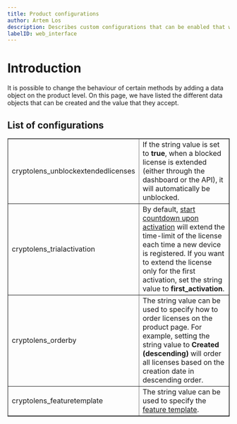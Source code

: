 ```yaml
---
title: Product configurations
author: Artem Los
description: Describes custom configurations that can be enabled that will alter behaviour of certain operations.
labelID: web_interface
---
```


# Introduction
It is possible to change the behaviour of certain methods by adding a data object on the product level. On this page, we have listed the different data objects that can be created and the value that they accept.

## List of configurations

<table border="true">
<tr><td>cryptolens_unblockextendedlicenses</td><td>If the string value is set to <strong>true</strong>, when a blocked license is extended (either through the dashboard or the API), it will automatically be unblocked.</td></tr>
<tr><td>cryptolens_trialactivation</td><td>By default, <a href="/web-interface/trial-activation">start countdown upon activation</a> will extend the time-limit of the license each time a new device is registered. If you want to extend the license only for the first activation, set the string value to <strong>first_activation</strong>.</td></tr>
<tr><td>cryptolens_orderby</td><td>The string value can be used to specify how to order licenses on the product page. For example, setting the string value to <strong>Created (descending)</strong> will order all licenses based on the creation date in descending order.</td></tr>
<tr><td>cryptolens_featuretemplate</td><td>The string value can be used to specify the <a href="/web-interface/feature-templates">feature template</a>.</td></tr>
</table>

